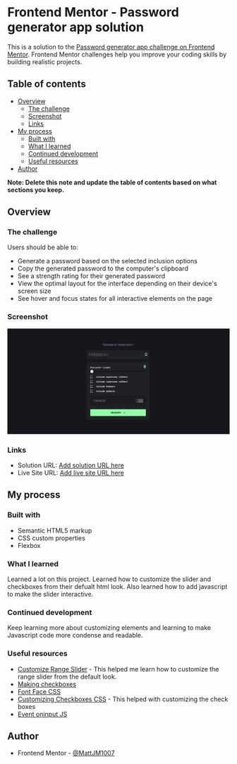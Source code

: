 # Frontend Mentor - Password generator app solution

This is a solution to the [Password generator app challenge on Frontend Mentor](https://www.frontendmentor.io/challenges/password-generator-app-Mr8CLycqjh). Frontend Mentor challenges help you improve your coding skills by building realistic projects. 

## Table of contents

- [Overview](#overview)
  - [The challenge](#the-challenge)
  - [Screenshot](#screenshot)
  - [Links](#links)
- [My process](#my-process)
  - [Built with](#built-with)
  - [What I learned](#what-i-learned)
  - [Continued development](#continued-development)
  - [Useful resources](#useful-resources)
- [Author](#author)

**Note: Delete this note and update the table of contents based on what sections you keep.**

## Overview

### The challenge

Users should be able to:

- Generate a password based on the selected inclusion options
- Copy the generated password to the computer's clipboard
- See a strength rating for their generated password
- View the optimal layout for the interface depending on their device's screen size
- See hover and focus states for all interactive elements on the page

### Screenshot

![](./screenshot.png)

### Links

- Solution URL: [Add solution URL here](https://your-solution-url.com)
- Live Site URL: [Add live site URL here](https://your-live-site-url.com)

## My process

### Built with

- Semantic HTML5 markup
- CSS custom properties
- Flexbox


### What I learned

Learned a lot on this project. Learned how to customize the slider and checkboxes from their defualt html look. Also learned how to add javascript to make the slider interactive.


### Continued development

Keep learning more about customizing elements and learning to make Javascript code more condense and readable. 

### Useful resources

- [Customize Range Slider](https://www.w3schools.com/howto/howto_js_rangeslider.asp) - This helped me learn how to customize the range slider from the default look.
- [Making checkboxes](https://www.w3schools.com/tags/att_input_type_checkbox.asp) 
- [Font Face CSS](https://www.w3schools.com/cssref/atrule_font-face.php)
- [Customizing Checkboxes CSS](https://www.w3schools.com/howto/howto_css_custom_checkbox.asp) - This helped with customizing the check boxes
- [Event oninput JS](https://www.w3schools.com/jsref/event_oninput.asp)


## Author

- Frontend Mentor - [@MattJM1007](https://www.frontendmentor.io/profile/MattJM1007)
